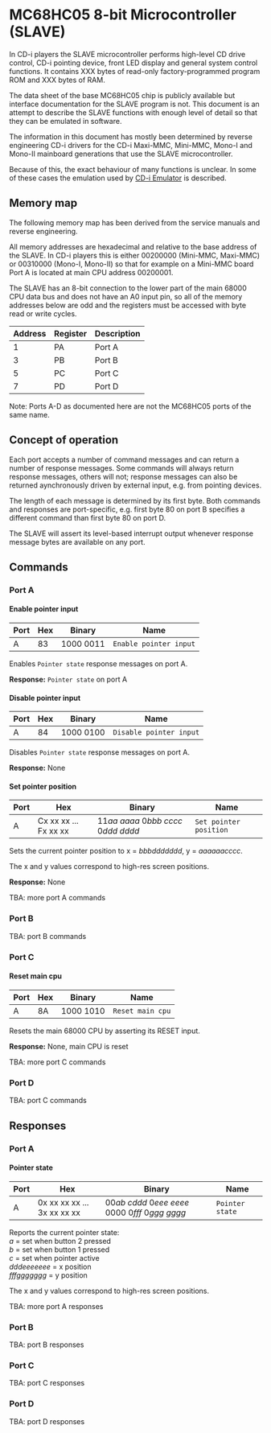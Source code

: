 # MC68HC05 8-bit Microcontroller (SLAVE)

In CD-i players the SLAVE microcontroller performs high-level CD drive control,
CD-i pointing device, front LED display and general system control functions. It
contains XXX bytes of read-only factory-programmed program ROM and XXX bytes of
RAM.

The data sheet of the base MC68HC05 chip is publicly available but interface
documentation for the SLAVE program is not. This document is an attempt to
describe the SLAVE functions with enough level of detail so that they can be
emulated in software.

The information in this document has mostly been determined by reverse
engineering CD-i drivers for the CD-i Maxi-MMC, Mini-MMC, Mono-I and Mono-II
mainboard generations that use the SLAVE microcontroller.

Because of this, the exact behaviour of many functions is unclear. In some
of these cases the emulation used by [CD-i Emulator] is described.

## Memory map

The following memory map has been derived from the service manuals and reverse
engineering.

All memory addresses are hexadecimal and relative to the base address of the
SLAVE. In CD-i players this is either 00200000 (Mini-MMC, Maxi-MMC) or 00310000
(Mono-I, Mono-II) so that for example on a Mini-MMC board Port A is located at
main CPU address 00200001.

The SLAVE has an 8-bit connection to the lower part of the main 68000 CPU data
bus and does not have an A0 input pin, so all of the memory addresses below are
odd and the registers must be accessed with byte read or write cycles.

Address | Register | Description
--- | --- | ---
1 | PA | Port A
3 | PB | Port B
5 | PC | Port C
7 | PD | Port D

Note: Ports A-D as documented here are not the MC68HC05 ports of the same name.

## Concept of operation

Each port accepts a number of command messages and can return a number of
response messages. Some commands will always return response messages, others
will not; response messages can also be returned aynchronously driven by
external input, e.g. from pointing devices.

The length of each message is determined by its first byte. Both commands and
responses are port-specific, e.g. first byte 80 on port B specifies a different
command than first byte 80 on port D.

The SLAVE will assert its level-based interrupt output whenever response message
bytes are available on any port.

## Commands

### Port A

#### Enable pointer input
Port | Hex | Binary | Name
--- | --- | --- | ---
A | 83 | 1000 0011 | `Enable pointer input`

Enables `Pointer state` response messages on port A.

**Response:** `Pointer state` on port A

#### Disable pointer input
Port | Hex | Binary | Name
--- | --- | --- | ---
A | 84 | 1000 0100 | `Disable pointer input`

Disables `Pointer state` response messages on port A.

**Response:** None

#### Set pointer position
Port | Hex | Binary | Name
--- | --- | --- | ---
A | Cx xx xx ... Fx xx xx | 11*aa aaaa* 0*bbb cccc* 0*ddd dddd* | `Set pointer position`

Sets the current pointer position to x = *bbbddddddd*, y = *aaaaaacccc*.

The x and y values correspond to high-res screen positions.

**Response:** None

TBA: more port A commands

### Port B

TBA: port B commands

### Port C

#### Reset main cpu
Port | Hex | Binary | Name
--- | --- | --- | ---
A | 8A | 1000 1010 | `Reset main cpu`

Resets the main 68000 CPU by asserting its RESET input.

**Response:** None, main CPU is reset

TBA: more port C commands

### Port D

TBA: port C commands

## Responses

### Port A

#### Pointer state
Port | Hex | Binary | Name
--- | --- | --- | ---
A | 0x xx xx xx ... 3x xx xx xx | 00*ab cddd* 0*eee eeee* 0000 0*fff* 0*ggg gggg* | `Pointer state`

Reports the current pointer state: \
*a* = set when button 2 pressed \
*b* = set when button 1 pressed \
*c* = set when pointer active \
*dddeeeeeee* = x position \
*fffggggggg* = y position

The x and y values correspond to high-res screen positions.

TBA: more port A responses
 
### Port B

TBA: port B responses

### Port C

TBA: port C responses

### Port D

TBA: port D responses

[CD-i Emulator]: http://www.cdiemu.org/cdiemu/
